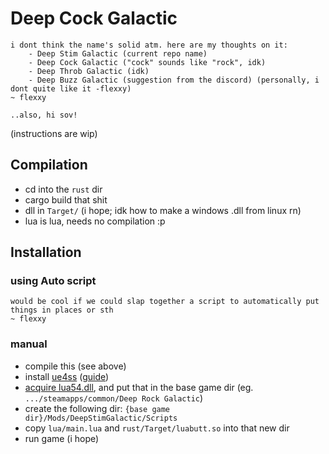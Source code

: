 # Deep Cock Galactic
```
i dont think the name's solid atm. here are my thoughts on it:
    - Deep Stim Galactic (current repo name)
    - Deep Cock Galactic ("cock" sounds like "rock", idk)
    - Deep Throb Galactic (idk)
    - Deep Buzz Galactic (suggestion from the discord) (personally, i dont quite like it -flexxy)
~ flexxy

..also, hi sov!
```

(instructions are wip)

## Compilation
- cd into the `rust` dir
- cargo build that shit
- dll in `Target/` (i hope; idk how to make a windows .dll from linux rn)
- lua is lua, needs no compilation :p

## Installation

### using Auto script
```
would be cool if we could slap together a script to automatically put things in places or sth
~ flexxy
```

### manual
- compile this (see above)
- install [ue4ss](https://github.com/UE4SS-RE/RE-UE4SS) ([guide](https://docs.ue4ss.com/dev/installation-guide.html))
- [acquire lua54.dll](https://luabinaries.sourceforge.net/), and put that in the base game dir (eg. `.../steamapps/common/Deep Rock Galactic`)
- create the following dir: `{base game dir}/Mods/DeepStimGalactic/Scripts`
- copy `lua/main.lua` and `rust/Target/luabutt.so` into that new dir
- run game (i hope)
